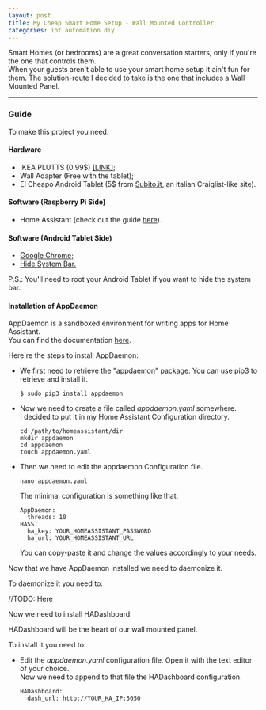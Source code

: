 ```yaml
---
layout: post
title: My Cheap Smart Home Setup - Wall Mounted Controller
categories: iot automation diy
---
```

Smart Homes (or bedrooms) are a great conversation starters, only if you're the one that controls them.  
When your guests aren't able to use your smart home setup it ain't fun for them.
The solution-route I decided to take is the one that includes a Wall Mounted Panel.

___

### Guide

To make this project you need:

#### Hardware

- IKEA PLUTTS (0.99$) [[LINK]](http://www.ikea.com/us/en/catalog/products/80347101/);
- Wall Adapter (Free with the tablet);
- El Cheapo Android Tablet (5$ from [Subito.it](http://subito.it), an italian Craiglist-like site).

#### Software (Raspberry Pi Side)

- Home Assistant (check out the guide [here](http://www.eliseomartelli.it/iot/automation/2017/11/09/cheap-smart-home-setup_1.html)).

#### Software (Android Tablet Side)

- [Google Chrome;](https://play.google.com/store/apps/details?id=com.android.chrome)
- [Hide System Bar.](https://play.google.com/store/apps/details?id=com.dreamori.hidebar)

P.S.: You'll need to root your Android Tablet if you want to hide the system bar.

#### Installation of AppDaemon

AppDaemon is a sandboxed environment for writing apps for Home Assistant.  
You can find the documentation [here](http://appdaemon.readthedocs.io/en/latest/).

Here're the steps to install AppDaemon:

- We first need to retrieve the "appdaemon" package. You can use pip3 to retrieve and install it.
  ```
  $ sudo pip3 install appdaemon
  ```
- Now we need to create a file called _appdaemon.yaml_  somewhere.  
  I decided to put it in my Home Assistant Configuration directory.
  ```
  cd /path/to/homeassistant/dir
  mkdir appdaemon
  cd appdaemon
  touch appdaemon.yaml
  ```
- Then we need to edit the appdaemon Configuration file.  
  ```
  nano appdaemon.yaml
  ```  
  The minimal configuration is something like that:
  ```
  AppDaemon:
    threads: 10
  HASS:
    ha_key: YOUR_HOMEASSISTANT_PASSWORD
    ha_url: YOUR_HOMEASSISTANT_URL
  ```
  You can copy-paste it and change the values accordingly to your needs.

Now that we have AppDaemon installed we need to daemonize it.

To daemonize it you need to:

//TODO: Here

Now we need to install HADashboard.

HADashboard will be the heart of our wall mounted panel.

To install it you need to:

- Edit the _appdaemon.yaml_ configuration file.
   Open it with the text editor of your choice.  
   Now we need to append to that file the HADashboard configuration.
   ```
   HADashboard:
     dash_url: http://YOUR_HA_IP:5050
   ```
